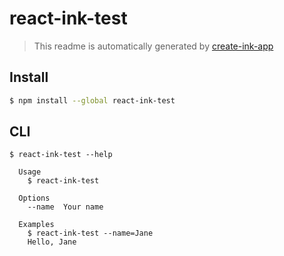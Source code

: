 # react-ink-test

> This readme is automatically generated by [create-ink-app](https://github.com/vadimdemedes/create-ink-app)

## Install

```bash
$ npm install --global react-ink-test
```

## CLI

```
$ react-ink-test --help

  Usage
    $ react-ink-test

  Options
    --name  Your name

  Examples
    $ react-ink-test --name=Jane
    Hello, Jane
```
